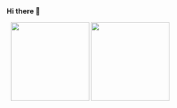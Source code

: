 ### Hi there 👋

<div style='margin-left:10px;'>
  <img height="180em" src="https://github-readme-stats.vercel.app/api?username=nsalves14&show_icons=true&theme=dracula&include_all_commits=true&count_private=true?x=1"/>
  <img height="180em" src="https://github-readme-stats.vercel.app/api/top-langs/?username=nsalves14&layout=compact&langs_count=7&theme=dracula?x=1"/>
</div>

<!--
**NSAlves14/NSAlves14** is a ✨ _special_ ✨ repository because its `README.md` (this file) appears on your GitHub profile.

Here are some ideas to get you started:

- 🔭 I’m currently working on ...
- 🌱 I’m currently learning ...
- 👯 I’m looking to collaborate on ...
- 🤔 I’m looking for help with ...
- 💬 Ask me about ...
- 📫 How to reach me: ...
- 😄 Pronouns: ...
- ⚡ Fun fact: ...
-->
